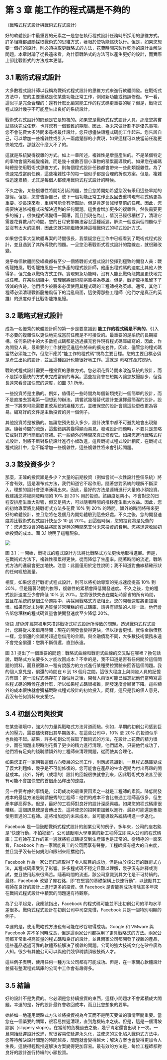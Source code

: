 # 第 3 章 能工作的程式碼是不夠的
（戰略式程式設計與戰術式程式設計）

好的軟體設計中最重要的元素之一是您在執行程式設計任務時所採用的思維方式。許多組織都鼓勵採取戰術式的思維方式，著眼於使功能儘快執行。但是，如果您想要一個好的設計，則必須採取更戰略式的方法，花費時間來製作乾淨的設計並解決問題。本章討論了從長遠來看，為什麼戰略式的方法可以產生更好的設計，而實際上卻比戰術式的方法成本更低。

## 3.1 戰術式程式設計

大多數程式設計師以我稱為戰術式程式設計的思維方式來進行軟體開發。在戰術式方法中，您的主要重點是使某些功能正常工作，例如新功能或錯誤修復。乍一看，這似乎是完全合理的：還有什麼比編寫能工作的程式碼更重要的呢？但是，戰術式程式設計幾乎不可能產生出良好的系統設計。

戰術式程式設計的問題是它是短視的。如果您是戰術式程式設計人員，那麼您將嘗試儘快完成任務。也許您有一個艱難的期限。因此，為未來做計劃不是優先事項。您不會花費太多時間來尋找最佳設計。您只想儘快讓程式碼能工作起來。您告訴自己，可以增加一些複雜性或引入一兩處蹩腳的小實現，如果這樣可以使當前任務更快地完成，那就沒什麼大不了的。

這就是系統變得複雜的方式。如上一章所述，複雜性是增量產生的。不是某個特定的事物會讓系統變複雜，而是幾十或數百個小事物的積累而導致的。如果您在編碼時總是使用戰術式思維方式，則每個程式設計任務都會帶來一些此類複雜性。為了快速完成當前任務，這些複雜性中的每一個似乎都是合理的折衷方案。但是，複雜性迅速累積，尤其是每個人都使用戰術式程式設計的時候。

不久之後，某些複雜性將開始引起問題，並且您將開始希望您沒有采用這些早期的捷徑。但是，您會告訴自己，使下一個功能正常工作比返回去重構現有程式碼更為重要。從長遠來看，重構可能會有所幫助，但是肯定會減慢當前的任務。因此，您需要快速修補程式來解決遇到的任何問題。這隻會增加更多的複雜性，然後需要更多的補丁。很快程式碼變得一團糟，而且到現在為止，情況已經很糟糕了，清理它需要花費數月的時間。您的日程安排無法容忍這種延遲，解決一個或兩個問題似乎並沒有太大的區別，因此您就只能繼續保持這種戰術式的程式設計方式。

如果您從事大型軟體專案的時間很長，我懷疑您在工作中已經看到了戰術式程式設計，並且遇到了其所導致的問題。一旦您沿著戰術式程式設計的路線走，就很難改變。

幾乎每個軟體開發組織都有至少一個將戰術式程式設計發揮到極致的開發人員：戰術龍捲風。戰術龍捲風是一位多產的程式設計師，他產出程式碼的速度比其他人快得多，但完全以戰術方式工作。實現緊急功能時，沒有人能比戰術龍捲風更快地完成任務。在某些組織中，管理層將戰術龍捲風視為英雄。但是，戰術龍捲風留下了毀滅的痕跡。他們很少被將來必須使用其程式碼的工程師視為英雄。通常，其他工程師必須清理戰術龍捲風留下的混亂局面，這使得那些工程師（他們才是真正的英雄）的進度似乎比戰術龍捲風慢。

## 3.2 戰略式程式設計

成為一名優秀的軟體設計師的第一步是要意識到 **能工作的程式碼是不夠的**。引入不必要的複雜性以更快地完成當前任務是不可接受的。最重要的是系統的長期結構。任何系統中的大多數程式碼都是透過擴充套件現有程式碼庫編寫的，因此，作為開發人員，最重要的工作就是促進這些將來的擴充套件。因此，儘管您的程式碼當然必須能工作，但您不應將“能工作的程式碼”視為主要目標。您的主要目標必須是產生出色的設計，並且這種設計也能很好地工作。這就是 *戰略式程式設計*。

戰略式程式設計需要一種投資的思維方式。您必須花費時間來改進系統的設計，而不是採取最快的方式來完成當前的專案。這些投資會在短期內讓您放慢腳步，但從長遠來看會加快您的速度，如圖 3.1 所示。

一些投資將是主動的。例如，值得花一些時間為每個新類找到一個簡單的設計，而不是直接去實現第一個想到的辦法。請嘗試幾種替代設計並選擇最簡潔的設計。設想一下將來可能需要更改系統的幾種方式，並確保您的設計會讓這些更改更為容易。編寫好的文件是主動投資的另一個例子。

其他投資將是被動的。無論您預先投入多少，設計決策中都不可避免地會出現錯誤。隨著時間的流逝，這些錯誤將變得顯而易見。發現設計問題時，不要只是忽略它或對其進行簡單的修補。花一些額外的時間來真正修復它。如果您進行戰略式程式設計，則將不斷對系統設計進行小幅改進。這與戰術式程式設計相反，在戰術式程式設計中，您不斷增加一些複雜性，這些複雜性將來會引起問題。

## 3.3 該投資多少？

那麼，正確的投資額是多少？大量的前期投資（例如嘗試一次性設計整個系統）將不會有效。這是瀑布式方法，我們知道它不起作用。隨著您對系統的理解不斷深入，理想的設計會逐漸湧現出來。因此，最好的方法是連續進行大量的小額投資 ​​。我建議您將總開發時間的 10% 到 20% 用於投資。該額度足夠小，不會對您的日程安排產生重大影響，但又足夠大，可以隨著時間的推移產生重大收益。因此，您的初始專案將比純戰術式方法多花費 10% 到 20% 的時間。額外的時間將帶來更好的軟體設計，並且您將在幾個月內開始體驗到這些好處。不久之後，您的開發速度將比戰術式程式設計快至少 10 到 20%。到這個時候，您的投資將是免費的了：您過去投資的收益將節省足夠的時間來支付未來投資的費用。您將迅速收回初始投資的成本。圖 3.1 說明了這種現象。

![](./figures/00011.jpeg)

圖 3.1：一開始，戰術式的程式設計方法將比戰略式方法更快地取得進展。但是，在戰術式方法下，複雜性積累得更快，從而降低了生產率。隨著時間的流逝，戰略式方法的進展會更加地快。注意：此圖僅用於定性說明；我不知道對曲線精確形狀的任何經驗測量。

相反，如果您進行戰術式程式設計，則可以將初始專案的完成速度提高 10% 到 20%，但是隨著時間的推移，複雜性的累積會降低開發速度。不久之後，您的程式設計速度至少會降低 10% 到 20%。您將很快失去在開始時節省的所有時間，並且在系統的整個生命週期中，與採用戰略式方法相比，您的開發速度將更加緩慢。如果您從未碰到過質量非常糟糕的程式碼庫，請與有經驗的人談一談。他們會告訴您糟糕的程式碼質量會使開發速度至少降低 20%。

術語 *技術債* 經常被用來描述戰術式程式設計所導致的問題。透過戰術式程式設計，您將從未來借用時間：現在的開發會變得更快，但以後會更慢。就像金融債務一樣，您償還的金額將超過您借用的金額。與金融債務不同，大多數技術債務永遠不會完全償還：您將不斷償還，直到永遠。

圖 3.1 提出了一個重要的問題：戰略式曲線和戰術式曲線的交叉點在哪裡？換句話說，戰略式方法要多久才能收回成本？不幸的是，我不知道是否有任何關於這個問題的資料，而且很難以一種有說服力的方式進行某種受控實驗來回答這個問題。我的個人意見是，償還的時間在 6 到 18 個月之間。這很大程度上與開發人員的記憶力有關：當一段程式碼存在了幾個月之後，開發人員很可能已經忘記他們當時寫這些程式碼的時候在想什麼，所以如果程式碼很複雜，開發速度會顯著下降。這些額外的成本很快就會彌補戰略式程式設計的初始投入。同樣，這只是我的個人意見，我沒有任何資料來支援它。

## 3.4 初創公司與投資

在某些環境中，強大的力量與戰略式方法背道而馳。例如，早期的初創公司感到巨大的壓力，需要儘快釋出其早期版本。在這些公司中，10% 至 20% 的投資似乎也負擔不起。結果，許多初創公司採取了戰術式的方法，在設計上花費的精力很少，而在問題出現時則花費了更少的精力進行清理。他們認為，只要他們成功了，他們將有足夠的錢聘請額外的工程師來清理問題，從而使其合理化。

如果您正在一家朝著這個方向發展的公司工作，則應該意識到，一旦程式碼庫變成了義大利麵條，幾乎是不可能修復的。您可能會在產品的生命週期內付出高昂的開發成本。此外，好的（或壞的）設計的回報很快就會到來，因此戰術式方法甚至很有可能不會加快您的首個產品釋出的速度。

另一件要考慮的事情是，公司成功的最重要因素之一就是工程師的素質。降低開發成本的最佳方法是聘請優秀的工程師：他們的成本不會比普通工程師高很多，但生產率卻高得多。但是，最好的工程師對良好的設計深感興趣。如果您的程式碼庫很糟糕，這個訊息總是會傳出去，這將使您的招聘更加難以進行。最終可能還是隻能使用普通的工程師。這將增加您的未來成本，並可能導致系統結構進一步退化。

Facebook 是一個鼓勵戰術式程式設計的創業公司的例子。多年來，公司的座右銘是“快速行動，不怕犯錯”。公司鼓勵剛大學畢業的新工程師立即深入公司的程式碼庫；工程師在工作的第一週就將程式碼提交到生產庫也是正常的。從積極的一面來看，Facebook 作為一家賦能員工的公司而享有聲譽。工程師擁有極大的自由度，並且幾乎沒有任何規則和限制來阻擋他們。

Facebook 作為一家公司已經取得了令人矚目的成功，但是由於該公司的戰術式方法，其程式碼庫受到了影響。許多程式碼不穩定且難以理解，幾乎沒有註釋或測試，並且使用起來很痛苦。隨著時間的流逝，該公司意識到其文化是不可持續的。最終，Facebook 改變了座右銘，即“在堅實的基礎架構上快速行動”，以鼓勵其工程師在良好的設計上進行更多的投資。但 Facebook 是否能夠成功清除其多年來在戰術式程式設計中積累的問題還有待觀察。

為了公平起見，我應該指出，Facebook 的程式碼可能並不比初創公司的平均水平差很多。戰術式程式設計在初創公司中司空見慣，Facebook 只是一個特別明顯的例子。

幸運的是，使用戰略式方法也有可能在矽谷取得成功。Google 和 VMware 與 Facebook 差不多同時成長，但是這兩家公司都採用了更具戰略式的方法。兩家公司都非常重視高質量的程式碼和良好的設計，並且兩家公司都開發了複雜的產品，這些產品透過可靠的軟體系統解決了複雜的問題。公司的強大技術文化在矽谷廣為人知。很少有其他公司可以與他們競爭聘請頂級技術人才。

這些例子表明，使用任何一種方法公司都有可能成功。但是，在一家關心軟體設計並擁有整潔程式碼庫的公司中工作會有趣得多。

## 3.5 結論

好的設計不是免費的。它必須是您持續投資的東西，這樣小問題才不會累積成大問題。幸運的是，好的設計最終會收回成本，而且比您想象的要早。

始終如一地運用戰略式方法並將投資視為今天而不是明天要做的事情至關重要。當您在一個緊要的關頭，很容易推遲清理，直到危機結束之後。但是，這是一個滑坡謬誤（slippery slope）。在當前的危機過去之後，幾乎肯定還會出現下一次。一旦開始延遲設計改進，就很容易使延遲永久化，並使您的文化陷入戰術式方法中。您等待解決設計問題的時間越長，問題就會變得越大；解決方案也會變得更加令人生畏，這使得輕鬆推遲解決方案變得更加容易。最有效的方法是，每位工程師都對良好的設計進行持續的小額投資。